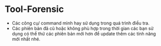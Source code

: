 # Tool-Forensic
- Các công cụ/ command mình hay sử dụng trong quá trình điều tra.
- Các phiên bản đã cũ hoặc không phù hợp trong thời gian các bạn sử dụng có thể thử các phiên bản mới hơn để update thêm các tính năng mới nhất nhé.

